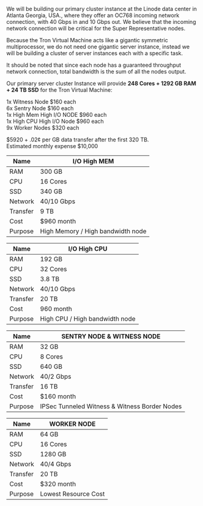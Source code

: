 We will be building our primary cluster instance at the Linode data center in Atlanta Georgia, USA., where they offer an OC768 incoming network connection, with 40 Gbps in and 10 Gbps out. We believe that the incoming network connection will be critical for the Super Representative nodes.

Because the Tron Virtual Machine acts like a gigantic symmetric multiprocessor, we do not need one gigantic server instance, instead we will be building a cluster of server instances each with a specific task.

It should be noted that since each node has a guaranteed throughput network connection, total bandwidth is the sum of all the nodes output.

Our primary server cluster Instance will provide **248 Cores + 1292 GB RAM + 24 TB SSD** for the Tron Virtual Machine:  

1x Witness Node $160 each  
6x Sentry Node $160 each  
1x High Mem High I/O NODE $960 each  
1x High CPU High I/O Node $960 each  
9x Worker Nodes $320 each

                                               
$5920 + .02¢ per GB data transfer after the first 320 TB.  
Estimated monthly expense $10,000




| Name | I/O High MEM |
|---|---|
| RAM | 	300 GB 
| CPU  | 	16 Cores
| SSD  | 	340 GB 
| Network  | 	40/10 Gbps 
| Transfer | 9 TB |
| Cost | 	$960 month 
| Purpose | High Memory / High bandwidth node | 


| Name | I/O High CPU |
|---|---|
| RAM |          192 GB  | 	
| CPU  |         32 Cores  | 	
| SSD  |         3.8 TB  | 	
| Network |      40/10 Gbps  | 	
| Transfer |  20 TB |
| Cost |         960 month |
| Purpose | High CPU / High bandwidth node |  


| Name |  SENTRY NODE & WITNESS NODE  | 
|---|---|
| RAM | 	          32 GB | 
| CPU  | 	          8 Cores  | 	
| SSD  | 	      	640 GB|  	
| Network  |          40/2 Gbps  | 	
| Transfer | 16 TB |
| Cost |      $160 month| 
| Purpose |   IPSec Tunneled Witness & Witness Border Nodes  | 
         

             
| Name | WORKER NODE  |
|---|---|
| RAM | 	64 GB 
| CPU  | 	16 Cores
| SSD  | 	1280 GB 
| Network  | 	40/4 Gbps 
| Transfer | 20 TB |
| Cost | 	$320 month 
| Purpose |  Lowest Resource Cost | 


